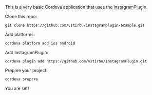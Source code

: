 This is a very basic Cordova application that uses the [InstagramPlugin](https://github.com/vstirbu/InstagramPlugin.git).

Clone this repo:

```
git clone https://github.com/vstirbu/instagramplugin-example.git
```

Add platforms:

```
cordova platform add ios android
```

Add InstagramPlugin:

```
cordova plugin add https://github.com/vstirbu/InstagramPlugin.git
```

Prepare your project:

```
cordova prepare
```

You are set!
